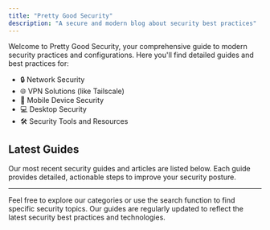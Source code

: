 ```yaml
---
title: "Pretty Good Security"
description: "A secure and modern blog about security best practices"
---
```


Welcome to Pretty Good Security, your comprehensive guide to modern security practices and configurations. Here you'll find detailed guides and best practices for:

- 🔒 Network Security
- 🌐 VPN Solutions (like Tailscale)
- 📱 Mobile Device Security
- 💻 Desktop Security
- 🛠️ Security Tools and Resources

## Latest Guides

Our most recent security guides and articles are listed below. Each guide provides detailed, actionable steps to improve your security posture.

---

Feel free to explore our categories or use the search function to find specific security topics. Our guides are regularly updated to reflect the latest security best practices and technologies.
